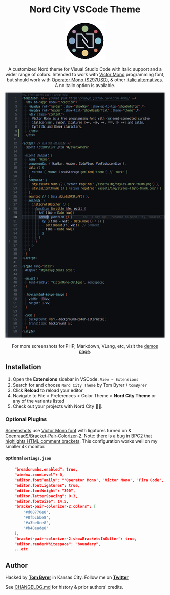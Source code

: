 <div align="center">

# Nord City VSCode Theme

![Nord City Theme icon](icon.png "icon")

A customized Nord theme for Visual Studio Code with italic support and a wider range of colors.  Intended to work with [Victor Mono](https://rubjo.github.io/victor-mono/) programming font, but should work with [Operator Mono ($297USD)](https://www.typography.com/fonts/operator/styles/operatormono0), & other [italic alternatives](https://dev.to/jandedobbeleer/a-viable-alternative-to-operator-mono-in-visual-studio-code-ge8).  A no italic option is available.

![HTML demo screenshot](demos/htm.png "HTML demo screenshot")

For more screenshots for PHP, Markdown, VLang, etc, visit the [demos page](https://github.com/tomByrer/Nord-City-Theme/blob/master/demos/demos.md).

</div>

## Installation

1. Open the **Extensions** sidebar in VSCode. `View → Extensions`
2. Search for and choose `Nord City Theme` by Tom Byrer / `tomByrer`
4. Click **Reload** to reload your editor
5. Navigate to File > Preferences > Color Theme > **Nord City Theme** or any of the variants listed
6. Check out your projects with Nord City 🎉🎉.

### Optional Plugins

[Screenshots](https://github.com/tomByrer/Nord-City-Theme/blob/master/demos/demos.md) use [Victor Mono font](https://rubjo.github.io/victor-mono/#get_it) with ligatures turned on & [CoenraadS/Bracket-Pair-Colorizer-2](https://marketplace.visualstudio.com/items?itemName=CoenraadS.bracket-pair-colorizer-2).   Note: there is a bug in BPC2 that [highlights HTML comment brackets](https://github.com/CoenraadS/Bracket-Pair-Colorizer-2/issues/114).  This configuration works well on my smaller 4k monitor.

#### optional `setings.json`


```json
    "breadcrumbs.enabled": true,
    "window.zoomLevel": 0,
    "editor.fontFamily": "'Operator Mono', 'Victor Mono', 'Fira Code', Consolas, 'Courier New', monospace",
    "editor.fontLigatures": true,
    "editor.fontWeight": "300",
    "editor.letterSpacing": 0.3,
    "editor.fontSize": 14.5,
    "bracket-pair-colorizer-2.colors": [
        "#d08770e8",
        "#8fbcbbe8",
        "#a3be8ce8",
        "#b48eade8"
    ],
    "bracket-pair-colorizer-2.showBracketsInGutter": true,
    "editor.renderWhitespace": "boundary",
    ...etc
```

## Author

Hacked by **[Tom Byrer](https://github.com/tomByrer)** in Kansas City.
Follow me on **[Twitter](https://twitter.com/tomByrer)**

See [CHANGELOG.md](CHANGELOG.md) for history & prior authors' credits.
